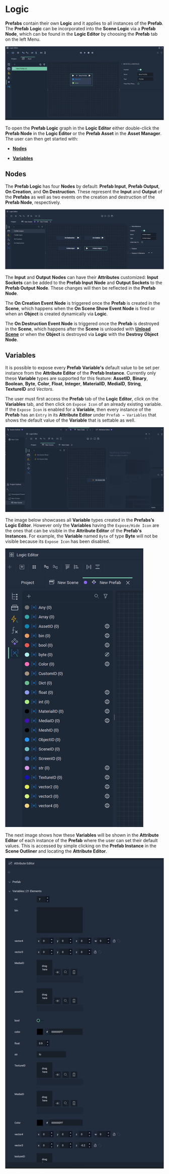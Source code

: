 # Logic

**Prefabs** contain their own **Logic** and it applies to all instances of the **Prefab**. The **Prefab** **Logic** can be incorporated into the **Scene Logic** via a **Prefab Node**, which can be found in the **Logic Editor** by choosing the **Prefab** tab on the left Menu.

![Prefab Node.](../../.gitbook/assets/logicinprefabimage1.png)

To open the **Prefab Logic** graph in the **Logic Editor** either double-click the **Prefab Node** in the **Logic Editor** or the **Prefab Asset** in the **Asset Manager**. The user can then get started with:

* [**Nodes**](logic-prefabs.md#nodes)

* [**Variables**](logic-prefabs.md#variables)

## Nodes 

The **Prefab Logic** has four **Nodes** by default: **Prefab Input**, **Prefab Output**, **On Creation**, and **On Destruction**. These represent the **Input** and **Output** of the **Prefabs** as well as two events on the creation and destruction of the **Prefab Node**, respectively.

![Prefab Logic.](../../.gitbook/assets/image-20231218-151201.png)


The **Input** and **Output** **Nodes** can have their **Attributes** customized: **Input Sockets** can be added to the **Prefab Input** **Node** and **Output Sockets** to the **Prefab Output** **Node**. These changes will then be reflected in the **Prefab Node**.

The **On Creation Event Node** is triggered once the **Prefab** is created in the **Scene**, which happens when the **On Scene Show Event Node** is fired or when an **Object** is created dynamically via **Logic**.

The **On Destruction Event Node** is triggered once the **Prefab** is destroyed in the **Scene**, which happens after the **Scene** is unloaded with [**Unload Scene**](../../toolbox/incari/screen/unloadscene.md) or when the **Object** is destroyed via **Logic** with the **Destroy** **Object** **Node**.

## Variables

It is possible to expose every **Prefab** **Variable's** default value to be set per instance from the **Attribute Editor** of the **Prefab Instance**. Currently only these **Variable** types are supported for this feature: **AssetID**, **Binary**, **Boolean**, **Byte**, **Color**, **Float**, **Integer**, **MaterialID**, **MediaID**, **String**, **TextureID** and *Vectors*. 

The user must first access the **Prefab** tab of the **Logic** **Editor**, click on the **Variables** tab, and then click on `Expose Icon` of an already existing variable. If the `Expose Icon` is enabled for a **Variable**, then every instance of the **Prefab** has an `Entry` in its **Attribute Editor** under `Prefab → Variables` that shows the default value of the **Variable** that is settable as well. 

![Accessing Variables in Prefabs.](../../.gitbook/assets/prefabvariablegifexample.gif)

The image below showcases all **Variable** types created in the **Prefabs’s Logic Editor**. However only the **Variables** having the `Expose/Hide Icon` are the ones that can be visible in the **Attribute Editor** of the **Prefab's** **Instances**. For example, the **Variable** named `Byte` of type **Byte** will not be visible because its `Expose Icon` has been disabled.

![Variables in the Logic Editor of the Prefab](../../.gitbook/assets/variablesexample1.png)

The next image shows how these **Variables** will be shown in the **Attribute Editor** of each instance of the **Prefab** where the user can set their default values. This is accessed by simple clicking on the **Prefab Instance** in the **Scene Outliner** and locating the **Attribute Editor**. 

![Variables in the Attribute Editor of a Prefab Instance.](../../.gitbook/assets/variablesexample2.png)